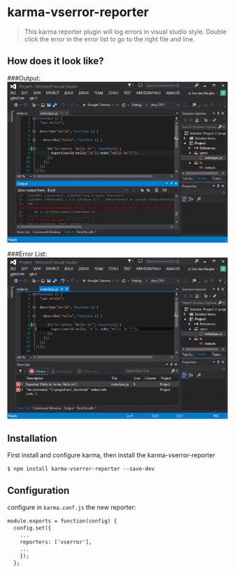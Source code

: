# karma-vserror-reporter

> This karma reporter plugin will log errors in visual studio style. Double click the error in the error list to go to the right file and line.

## How does it look like?
###Output:
![screenshot](images/screenshot-output.png)

###Error List:
![screenshot](images/screenshot-errorlist.png)

## Installation
First install and configure karma, then install the karma-vserror-reporter

    $ npm install karma-vserror-reporter --save-dev

## Configuration
configure in `karma.conf.js` the new reporter:

    module.exports = function(config) {
      config.set({
        ...
        reporters: ['vserror'],
        ...
        });
      };
